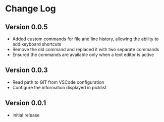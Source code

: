# Change Log

## Version 0.0.5
* Added custom commands for file and line history, allowing the ability to add keyboard shortcuts
* Remove the old command and replaced it with two separate commands
* Ensured the commands are available only when a text editor is active

## Version 0.0.3
* Read path to GIT from VSCode configuration
* Configure the information displayed in picklist

## Version 0.0.1
* Initial release